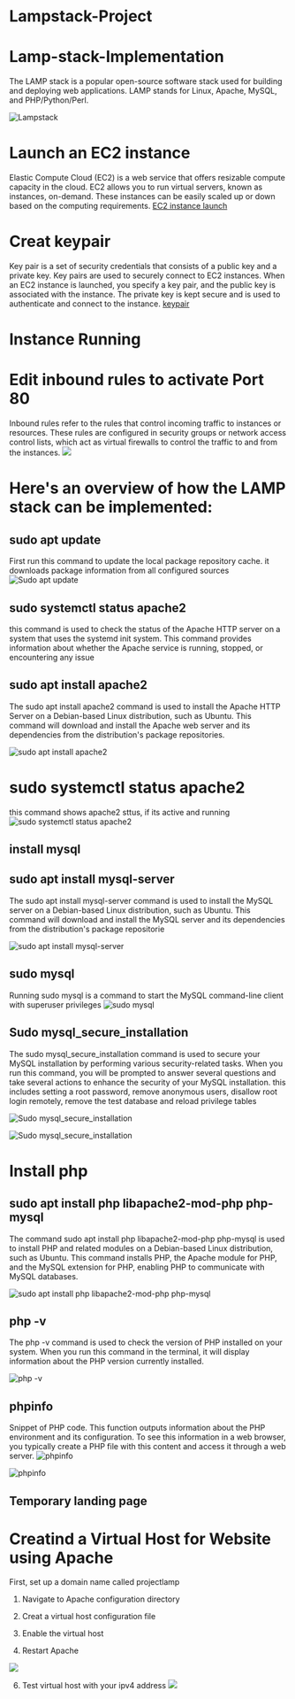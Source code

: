
# Lampstack-Project

# Lamp-stack-Implementation
The LAMP stack is a popular open-source software stack used for building and deploying web applications. LAMP stands for Linux, Apache, MySQL, and PHP/Python/Perl. 

![Lampstack](./img/1.%20lamp-stack-img.png)

# Launch an EC2 instance
Elastic Compute Cloud (EC2) is a web service that offers resizable compute capacity in the cloud. EC2 allows you to run virtual servers, known as instances, on-demand. These instances can be easily scaled up or down based on the computing requirements.
[EC2 instance launch](./img/1.1%20launch%20an%20EC2%20instance.png)

# Creat keypair
Key pair is a set of security credentials that consists of a public key and a private key. Key pairs are used to securely connect to EC2 instances. When an EC2 instance is launched, you specify a key pair, and the public key is associated with the instance. The private key is kept secure and is used to authenticate and connect to the instance.
[keypair](./img/1.2create%20key%20pair.png)

# Instance Running
[](./img/1.3%20Instance%20running.png)

# Edit inbound rules to activate Port 80
Inbound rules refer to the rules that control incoming traffic to instances or resources. These rules are configured in security groups or network access control lists, which act as virtual firewalls to control the traffic to and from the instances.
![](<img/1.4 editing inbound rules.png>)

# Here's an overview of how the LAMP stack can be implemented:

## sudo apt update
 First run this command to update the local package repository cache. it downloads package information from all configured sources
![Sudo apt update](./img/sudo%20apt%20update.png)

## sudo systemctl status apache2
this command is used to check the status of the Apache HTTP server on a system that uses the systemd init system. This command provides information about whether the Apache service is running, stopped, or encountering any issue

## sudo apt install apache2
The sudo apt install apache2 command is used to install the Apache HTTP Server on a Debian-based Linux distribution, such as Ubuntu. This command will download and install the Apache web server and its dependencies from the distribution's package repositories.

![sudo apt install apache2](./img/4.Apache2default%20page%202.png)

# sudo systemctl status apache2
this command shows apache2 sttus, if its active and running
![sudo systemctl status apache2](./img/2.%20apache2%20installation.png)


## install mysql
## sudo apt install mysql-server

The sudo apt install mysql-server command is used to install the MySQL server on a Debian-based Linux distribution, such as Ubuntu. This command will download and install the MySQL server and its dependencies from the distribution's package repositorie

![sudo apt install mysql-server](./img/5.%20sql%20installation.png)

## sudo mysql
Running sudo mysql is a command to start the MySQL command-line client with superuser privileges
![sudo mysql](./img/6.wlcom%20to%20Sql.png)

## Sudo mysql_secure_installation
The sudo mysql_secure_installation command is used to secure your MySQL installation by performing various security-related tasks. When you run this command, you will be prompted to answer several questions and take several actions to enhance the security of your MySQL installation. this includes setting a root password, remove anonymous users, disallow root login remotely, remove the test database and reload privilege tables

![Sudo mysql_secure_installation](./img/7.2secure%20installation%20and%20password%20validation.png)

![Sudo mysql_secure_installation](./img/7.2secure%20installation%20and%20password%20validation.png)

# Install php

## sudo apt install php libapache2-mod-php php-mysql

The command sudo apt install php 
libapache2-mod-php php-mysql is used to install PHP and related modules on a Debian-based Linux distribution, such as Ubuntu. This command installs PHP, the Apache module for PHP, and the MySQL extension for PHP, enabling PHP to communicate with MySQL databases.

![sudo apt install php libapache2-mod-php php-mysql](<img/8. php installation.png>)

## php -v
The php -v command is used to check the version of PHP installed on your system. When you run this command in the terminal, it will display information about the PHP version currently installed.

![php -v](./img/9.%20php%20version.png)

## phpinfo
Snippet of PHP code.
This function outputs information about the PHP environment and its configuration. To see this information in a web browser, you typically create a PHP file with this content and access it through a web server.
![phpinfo](./img/10.php%20check.png)

![phpinfo](./img/10.2php%20check.png)

## Temporary landing page

# Creatind a Virtual Host for Website using Apache

First, set up a domain name called projectlamp

1. Navigate to Apache configuration directory

2. Creat  a virtual host configuration file

3. Enable the virtual host

4. Restart Apache

![](./img/16%20vh%20conf.png)

6. Test virtual host with your ipv4 address
![](./img/17.%20vh%20test.png)
